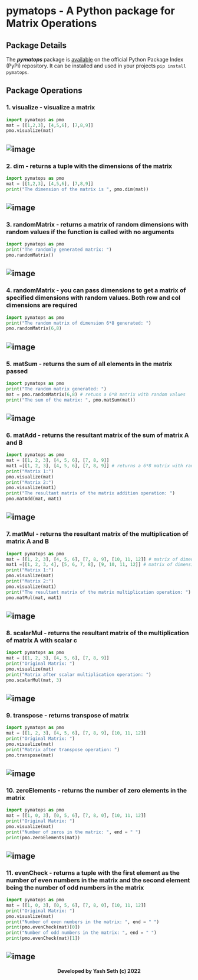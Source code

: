 # pymatops - A Python package for Matrix Operations
## Package Details
The <b> *pymatops* </b> package is [available](https://pypi.org/project/pymatops/) on the official Python Package Index (PyPi) repository.
It can be installed and used in your projects `pip install pymatops`.

## Package Operations
### 1. visualize - visualize a matrix
```python
import pymatops as pmo
mat = [[1,2,3], [4,5,6], [7,8,9]]
pmo.visualize(mat)
```
   
![image](https://user-images.githubusercontent.com/71393551/189523937-663903d9-fa9a-4577-9ccb-20a536121410.png)
 ---  
### 2. dim - returns a tuple with the dimensions of the matrix
```python
import pymatops as pmo
mat = [[1,2,3], [4,5,6], [7,8,9]]
print("The dimension of the matrix is ", pmo.dim(mat))
```
   
![image](https://user-images.githubusercontent.com/71393551/189525289-eb6aac0d-6a2c-4f8a-9b49-942eb01164b3.png)
---

### 3. randomMatrix - returns a matrix of random dimensions with random values if the function is called with no arguments
```python
import pymatops as pmo
print("The randomly generated matrix: ")
pmo.randomMatrix()
```
   
![image](https://user-images.githubusercontent.com/71393551/189525444-5258403a-63a9-4888-9141-5876c22d1534.png)
---

### 4. randomMatrix - you can pass dimensions to get a matrix of specified dimensions with random values. Both row and col dimensions are required
```python
import pymatops as pmo
print("The random matrix of dimension 6*8 generated: ")
pmo.randomMatrix(6,8)
```
   
![image](https://user-images.githubusercontent.com/71393551/189525132-b32781b2-4555-4747-9c0d-1938fd2a0ba4.png)
---

### 5. matSum - returns the sum of all elements in the matrix passed
```python
import pymatops as pmo
print("The random matrix generated: ")
mat = pmo.randomMatrix(6,8) # retuns a 6*8 matrix with random values
print("The sum of the matrix: ", pmo.matSum(mat))
```
   
![image](https://user-images.githubusercontent.com/71393551/189525090-9d39c9b2-d66d-4e0e-a1db-93949befa21f.png)
---

### 6. matAdd - returns the resultant matrix of the sum of matrix A and B
```python
import pymatops as pmo
mat = [[1, 2, 3], [4, 5, 6], [7, 8, 9]]
mat1 =[[1, 2, 3], [4, 5, 6], [7, 8, 9]] # returns a 6*8 matrix with random values
print("Matrix 1:")
pmo.visualize(mat)
print("Matrix 2:")
pmo.visualize(mat1)
print("The resultant matrix of the matrix addition operation: ")
pmo.matAdd(mat, mat1)
```
   
![image](https://user-images.githubusercontent.com/71393551/189525607-1728f769-3d66-4671-a471-dfd08163c2a0.png)
---

### 7. matMul - returns the resultant matrix of the multiplication of matrix A and B
```python
import pymatops as pmo
mat = [[1, 2, 3], [4, 5, 6], [7, 8, 9], [10, 11, 12]] # matrix of dimensions 4*3
mat1 =[[1, 2, 3, 4], [5, 6, 7, 8], [9, 10, 11, 12]] # matrix of dimensions 3*4
print("Matrix 1:")
pmo.visualize(mat)
print("Matrix 2:")
pmo.visualize(mat1)
print("The resultant matrix of the matrix multiplication operation: ")
pmo.matMul(mat, mat1)
```

![image](https://user-images.githubusercontent.com/71393551/189525779-520f9c71-5465-4a79-b87b-517e37c36f25.png)
---

### 8. scalarMul - returns the resultant matrix of the multiplication of matrix A with scalar c
```python
import pymatops as pmo
mat = [[1, 2, 3], [4, 5, 6], [7, 8, 9]]
print("Original Matrix: ")
pmo.visualize(mat)
print("Matrix after scalar multiplication operation: ")
pmo.scalarMul(mat, 3)
```

![image](https://user-images.githubusercontent.com/71393551/189524660-e03a5a87-6784-4cda-9261-9961d4ee9076.png)
---

### 9. transpose - returns transpose of matrix
```python
import pymatops as pmo
mat = [[1, 2, 3], [4, 5, 6], [7, 8, 9], [10, 11, 12]]
print("Original Matrix: ")
pmo.visualize(mat)
print("Matrix after transpose operation: ")
pmo.transpose(mat)
```

![image](https://user-images.githubusercontent.com/71393551/189524731-c00b8a62-650c-4447-9b63-08fc034cf657.png)
---

### 10. zeroElements - returns the number of zero elements in the matrix
```python
import pymatops as pmo
mat = [[1, 0, 3], [0, 5, 6], [7, 8, 0], [10, 11, 12]]
print("Original Matrix: ")
pmo.visualize(mat)
print("Number of zeros in the matrix: ", end = " ")
print(pmo.zeroElements(mat))
```

![image](https://user-images.githubusercontent.com/71393551/189524851-7b7342e5-1eff-493c-820c-0b9882abe3b6.png)
---

### 11. evenCheck - returns a tuple with the first element as the number of even numbers in the matrix and the second element being the number of odd numbers in the matrix
```python
import pymatops as pmo
mat = [[1, 0, 3], [0, 5, 6], [7, 8, 0], [10, 11, 12]]
print("Original Matrix: ")
pmo.visualize(mat)
print("Number of even numbers in the matrix: ", end = " ")
print(pmo.evenCheck(mat)[0])
print("Number of odd numbers in the matrix: ", end = " ")
print(pmo.evenCheck(mat)[1])
```

![image](https://user-images.githubusercontent.com/71393551/189524919-aed32588-6b9c-415e-a58a-33d7e5622813.png)
---

<div align="center">
   <b>Developed by Yash Seth (c) 2022</b>
</div>
